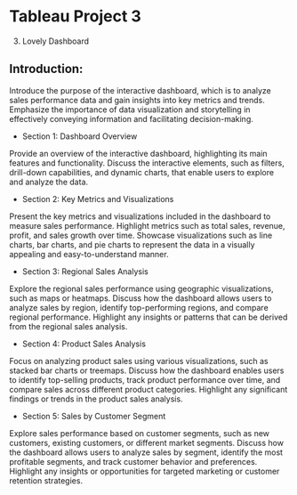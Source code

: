 # Tableau Project 3

3. Lovely Dashboard

## Introduction:

Introduce the purpose of the interactive dashboard, which is to analyze sales performance data and gain insights into key metrics and trends.
Emphasize the importance of data visualization and storytelling in effectively conveying information and facilitating decision-making.

- Section 1: Dashboard Overview

Provide an overview of the interactive dashboard, highlighting its main features and functionality.
Discuss the interactive elements, such as filters, drill-down capabilities, and dynamic charts, that enable users to explore and analyze the data.

- Section 2: Key Metrics and Visualizations

Present the key metrics and visualizations included in the dashboard to measure sales performance.
Highlight metrics such as total sales, revenue, profit, and sales growth over time.
Showcase visualizations such as line charts, bar charts, and pie charts to represent the data in a visually appealing and easy-to-understand manner.

- Section 3: Regional Sales Analysis

Explore the regional sales performance using geographic visualizations, such as maps or heatmaps.
Discuss how the dashboard allows users to analyze sales by region, identify top-performing regions, and compare regional performance.
Highlight any insights or patterns that can be derived from the regional sales analysis.

- Section 4: Product Sales Analysis

Focus on analyzing product sales using various visualizations, such as stacked bar charts or treemaps.
Discuss how the dashboard enables users to identify top-selling products, track product performance over time, and compare sales across different product categories.
Highlight any significant findings or trends in the product sales analysis.

- Section 5: Sales by Customer Segment

Explore sales performance based on customer segments, such as new customers, existing customers, or different market segments.
Discuss how the dashboard allows users to analyze sales by segment, identify the most profitable segments, and track customer behavior and preferences.
Highlight any insights or opportunities for targeted marketing or customer retention strategies.


